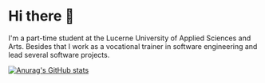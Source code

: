 # Hi there 👋

I'm a part-time student at the Lucerne University of Applied Sciences and Arts. Besides that I work as a vocational trainer in software engineering and lead several software projects.

[![Anurag's GitHub stats](https://github-readme-stats.vercel.app/api?username=omeldar&show_icons=true&theme=blue-green&show=prs_merged&bg_color=00000000)](https://github.com/omeldar/github-readme-stats)
